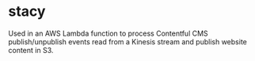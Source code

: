# stacy
Used in an AWS Lambda function to process Contentful CMS publish/unpublish events read from a Kinesis stream and publish website content in S3.
